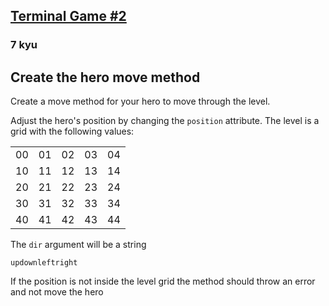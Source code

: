 <h2><a href=https://www.codewars.com/kata/55e8beb4e8fc5b7697000036/train/javascript target="_blank">Terminal Game #2</a></h2><h3>7 kyu</h3><h2 id="create-the-hero-move-method">Create the hero move method</h2><p>Create a move method for your hero to move through the level.</p><p>Adjust the hero's position by changing the <code>position</code> attribute. The level is a grid with the following values:</p><table class="grid">  <tbody><tr>    <td>00</td>    <td>01</td>    <td>02</td>    <td>03</td>    <td>04</td>  </tr>  <tr>    <td>10</td>    <td>11</td>    <td>12</td>    <td>13</td>    <td>14</td>  </tr>  <tr>    <td>20</td>    <td>21</td>    <td>22</td>    <td>23</td>    <td>24</td>  </tr>  <tr>    <td>30</td>    <td>31</td>    <td>32</td>    <td>33</td>    <td>34</td>  </tr>  <tr>    <td>40</td>    <td>41</td>    <td>42</td>    <td>43</td>    <td>44</td>  </tr></tbody></table><p></p><p>The <code>dir</code> argument will be a string </p><pre><code>updownleftright</code></pre><p>If the position is not inside the level grid the method should throw an error and not move the hero</p>